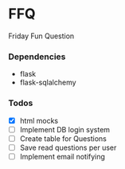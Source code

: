 # FFQ

Friday Fun Question

### Dependencies

- flask
- flask-sqlalchemy

### Todos 

- [x] html mocks
- [ ] Implement DB login system
- [ ] Create table for Questions
- [ ] Save read questions per user
- [ ] Implement email notifying 